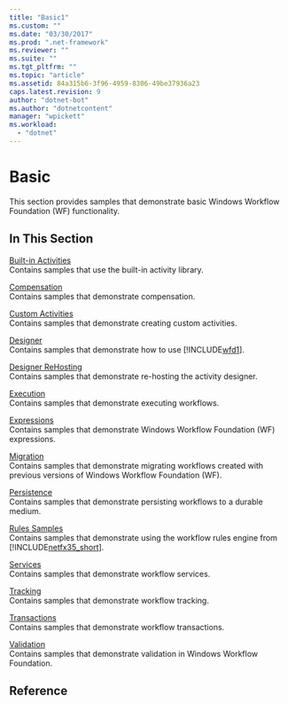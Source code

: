 ```yaml
---
title: "Basic1"
ms.custom: ""
ms.date: "03/30/2017"
ms.prod: ".net-framework"
ms.reviewer: ""
ms.suite: ""
ms.tgt_pltfrm: ""
ms.topic: "article"
ms.assetid: 84a315b6-3f96-4959-8306-49be37936a23
caps.latest.revision: 9
author: "dotnet-bot"
ms.author: "dotnetcontent"
manager: "wpickett"
ms.workload: 
  - "dotnet"
---
```

# Basic
This section provides samples that demonstrate basic Windows Workflow Foundation (WF) functionality.  
  
## In This Section  
 [Built-in Activities](../../../../docs/framework/windows-workflow-foundation/samples/built-in-activities.md)  
 Contains samples that use the built-in activity library.  
  
 [Compensation](../../../../docs/framework/windows-workflow-foundation/samples/compensation-samples.md)  
 Contains samples that demonstrate compensation.  
  
 [Custom Activities](../../../../docs/framework/windows-workflow-foundation/samples/custom-activities.md)  
 Contains samples that demonstrate creating custom activities.  
  
 [Designer](../../../../docs/framework/windows-workflow-foundation/samples/designer.md)  
 Contains samples that demonstrate how to use [!INCLUDE[wfd1](../../../../includes/wfd1-md.md)].  
  
 [Designer ReHosting](../../../../docs/framework/windows-workflow-foundation/samples/designer-rehosting.md)  
 Contains samples that demonstrate re-hosting the activity designer.  
  
 [Execution](../../../../docs/framework/windows-workflow-foundation/samples/execution.md)  
 Contains samples that demonstrate executing workflows.  
  
 [Expressions](../../../../docs/framework/windows-workflow-foundation/samples/expressions.md)  
 Contains samples that demonstrate Windows Workflow Foundation (WF) expressions.  
  
 [Migration](../../../../docs/framework/windows-workflow-foundation/samples/migration.md)  
 Contains samples that demonstrate migrating workflows created with previous versions of Windows Workflow Foundation (WF).  
  
 [Persistence](../../../../docs/framework/windows-workflow-foundation/samples/persistence.md)  
 Contains samples that demonstrate persisting workflows to a durable medium.  
  
 [Rules Samples](../../../../docs/framework/windows-workflow-foundation/samples/rules-samples.md)  
 Contains samples that demonstrate using the workflow rules engine from [!INCLUDE[netfx35_short](../../../../includes/netfx35-short-md.md)].  
  
 [Services](../../../../docs/framework/windows-workflow-foundation/samples/services.md)  
 Contains samples that demonstrate workflow services.  
  
 [Tracking](../../../../docs/framework/windows-workflow-foundation/samples/tracking.md)  
 Contains samples that demonstrate workflow tracking.  
  
 [Transactions](../../../../docs/framework/windows-workflow-foundation/samples/transactions.md)  
 Contains samples that demonstrate workflow transactions.  
  
 [Validation](../../../../docs/framework/windows-workflow-foundation/samples/validation.md)  
 Contains samples that demonstrate validation in Windows Workflow Foundation.  
  
## Reference
